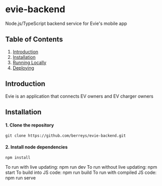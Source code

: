 # evie-backend
Node.js/TypeScript backend service for Evie's mobile app

## Table of Contents
1. [Introduction](#introduction)
2. [Installation](#installation)
3. [Running Locally](#running-locally)
4. [Deploying](#deploying)

## Introduction
Evie is an application that connects EV owners and EV charger owners

## Installation

#### 1. Clone the repository
```
git clone https://github.com/berreys/evie-backend.git
```

#### 2. Install node dependencies
```
npm install
```

To run with live updating: npm run dev
To run without live updating: npm start
To build into JS code: npm run build
To run with compiled JS code: npm run serve